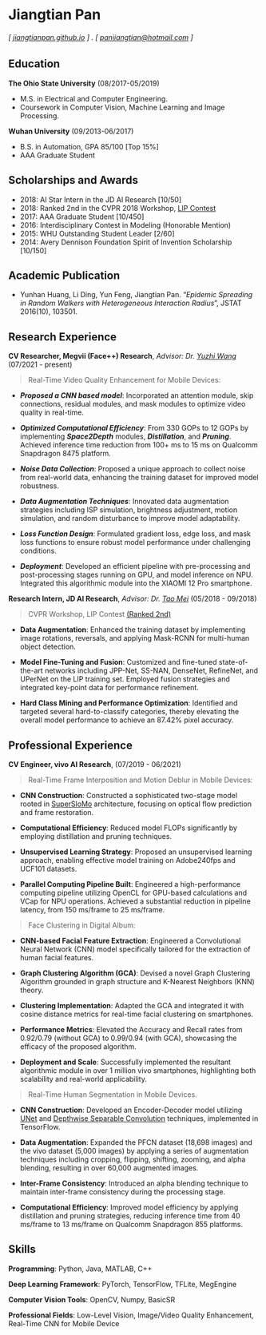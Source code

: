 Jiangtian Pan
======
###### [ [jiangtianpan.github.io](http://jiangtianpan.github.io) ] . [ panjiangtian@hotmail.com ]


Education
---------
**The Ohio State University** (08/2017-05/2019)

- M.S. in Electrical and Computer Engineering.
- Coursework in Computer Vision, Machine Learning and Image Processing.

**Wuhan University** (09/2013-06/2017)
- B.S. in Automation, GPA 85/100 [Top 15%]
- AAA Graduate Student

Scholarships and Awards
---------
- 2018: AI Star Intern in the JD AI Research [10/50]
- 2018: Ranked 2nd in the CVPR 2018 Workshop, [LIP Contest](https://sysu-hcp.net/lip/parsing_lb.php?type=2)
- 2017: AAA Graduate Student [10/450]
- 2016: Interdisciplinary Contest in Modeling (Honorable Mention)
- 2015: WHU Outstanding Student Leader [2/60]
- 2014: Avery Dennison Foundation Spirit of Invention Scholarship [10/150]

Academic Publication
---------
- Yunhan Huang, Li Ding, Yun Feng, Jiangtian Pan. “*Epidemic Spreading in Random Walkers with Heterogeneous Interaction Radius*”, JSTAT 2016(10), 103501.

Research Experience
---------
**CV Researcher, Megvii (Face++) Research**, *Advisor: Dr. [Yuzhi Wang](https://scholar.google.com/citations?user=JzBbU18AAAAJ&hl=en)* (07/2021 - present)

> Real-Time Video Quality Enhancement for Mobile Devices:
- ***Proposed a CNN based model***: Incorporated an attention module, skip connections, residual modules, and mask modules to optimize video quality in real-time.

- ***Optimized Computational Efficiency***: From 330 GOPs to 12 GOPs by implementing ***Space2Depth*** modules, ***Distillation***, and ***Pruning***. Achieved inference time reduction from 100+ ms to 15 ms on Qualcomm Snapdragon 8475 platform.

- ***Noise Data Collection***: Proposed a unique approach to collect noise from real-world data, enhancing the training dataset for improved model robustness.

- ***Data Augmentation Techniques***: Innovated data augmentation strategies including ISP simulation, brightness adjustment, motion simulation, and random disturbance to improve model adaptability.

- ***Loss Function Design***: Formulated gradient loss, edge loss, and mask loss functions to ensure robust model performance under challenging conditions.

- ***Deployment***: Developed an efficient pipeline with pre-processing and post-processing stages running on GPU, and model inference on NPU. Integrated this algorithmic module into the XIAOMI 12 Pro smartphone.

**Research Intern, JD AI Research**, *Advisor: Dr. [Tao Mei](https://scholar.google.com.hk/citations?user=7Yq4wf4AAAAJ&hl=zh-CN)* (05/2018 - 09/2018)

> CVPR Workshop, LIP Contest [(Ranked 2nd)](https://sysu-hcp.net/lip/parsing_lb.php?type=2)

- **Data Augmentation**: Enhanced the training dataset by implementing image rotations, reversals, and applying Mask-RCNN for multi-human object detection.

- **Model Fine-Tuning and Fusion**: Customized and fine-tuned state-of-the-art networks including JPP-Net, SS-NAN, DenseNet, RefineNet, and UPerNet on the LIP training set. Employed fusion strategies and integrated key-point data for performance refinement.

- **Hard Class Mining and Performance Optimization**: Identified and targeted several hard-to-classify categories, thereby elevating the overall model performance to achieve an 87.42% pixel accuracy.

<!-- **Research Assistant, Wuhan University**, *Advisor: Prof. [Li Ding](https://scholar.google.com.hk/citations?user=vM6j0E0AAAAJ&hl=zh-CN)* (05/2018 - 09/2018)

> National Natural Science Foundation of China Project, The Dynamic Analysis & Optimization of Complex Networks.

- **Epidemic Spreading Research**: Conducted comprehensive research on epidemic spreading in complex networks, encompassing literature review, model architecture, data aggregation, and simulation design.

- **SEIS Model Development**: Proposed a Susceptible-Exposed-Infectious-Susceptible (SEIS) model, incorporating adaptive weights informed by graph theory, complex networks, and Markov chain analyses.

- **Simulation Implementation**: Executed a discrete-time Monte Carlo simulation, programmed using MATLAB’s built-in algorithms and customized model structures.

- **Inhibition Strategy Evaluation**: Assessed and identified optimal strategies for inhibiting epidemic spread based on the SEIS model's performance metrics.

- **Data Validation and Visualization**: Utilized OriginPro and CorelDRAW for robust data analysis and graph visualization to corroborate simulation results. -->

Professional Experience
---------
**CV Engineer, vivo AI Research**, (07/2019 - 06/2021)
> Real-Time Frame Interposition and Motion Deblur in Mobile Devices:
- **CNN Construction**: Constructed a sophisticated two-stage model rooted in [SuperSloMo](https://arxiv.org/pdf/1712.00080.pdf) architecture, focusing on optical flow prediction and frame restoration.

- **Computational Efficiency**: Reduced model FLOPs significantly by employing distillation and pruning techniques.

- **Unsupervised Learning Strategy**: Proposed an unsupervised learning approach, enabling effective model training on Adobe240fps and UCF101 datasets.

- **Parallel Computing Pipeline Built**: Engineered a high-performance computing pipeline utilizing OpenCL for GPU-based calculations and VCap for NPU operations. Achieved a substantial reduction in pipeline latency, from 150 ms/frame to 25 ms/frame.

> Face Clustering in Digital Album:
- **CNN-based Facial Feature Extraction**: Engineered a Convolutional Neural Network (CNN) model specifically tailored for the extraction of human facial features.

- **Graph Clustering Algorithm (GCA)**: Devised a novel Graph Clustering Algorithm grounded in graph structure and K-Nearest Neighbors (KNN) theory.

- **Clustering Implementation**: Adapted the GCA and integrated it with cosine distance metrics for real-time facial clustering on smartphones.

- **Performance Metrics**: Elevated the Accuracy and Recall rates from 0.92/0.79 (without GCA) to 0.99/0.94 (with GCA), showcasing the efficacy of the proposed algorithm.

- **Deployment and Scale**: Successfully implemented the resultant algorithmic module in over 1 million vivo smartphones, highlighting both scalability and real-world applicability.

>Real-Time Human Segmentation in Mobile Devices.
- **CNN Construction**: Developed an Encoder-Decoder model utilizing [UNet](https://arxiv.org/pdf/1505.04597.pdf) and [Depthwise Separable Convolution](https://arxiv.org/pdf/1704.04861.pdf) techniques, implemented in TensorFlow.

- **Data Augmentation**: Expanded the PFCN dataset (18,698 images) and the vivo dataset (5,000 images) by applying a series of augmentation techniques including cropping, flipping, shifting, zooming, and alpha blending, resulting in over 60,000 augmented images.

- **Inter-Frame Consistency**: Introduced an alpha blending technique to maintain inter-frame consistency during the processing stage.

- **Computational Efficiency**: Improved model efficiency by applying distillation and pruning strategies, reducing inference time from 40 ms/frame to 13 ms/frame on Qualcomm Snapdragon 855 platforms.

Skills
------
**Programming**: Python, Java, MATLAB, C++

**Deep Learning Framework**: PyTorch, TensorFlow, TFLite, MegEngine

**Computer Vision Tools**: OpenCV, Numpy, BasicSR

**Professional Fields**: Low-Level Vision, Image/Video Quality Enhancement, Real-Time CNN for Mobile Device